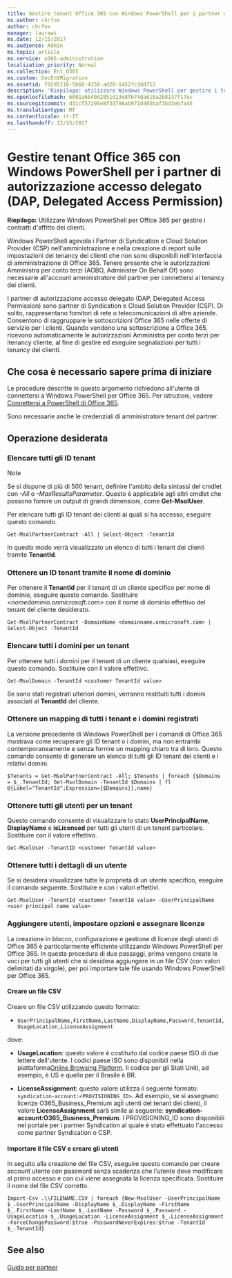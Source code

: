 ```yaml
---
title: Gestire tenant Office 365 con Windows PowerShell per i partner di autorizzazione accesso delegato (DAP, Delegated Access Permission)
ms.author: chrfox
author: chrfox
manager: laurawi
ms.date: 12/15/2017
ms.audience: Admin
ms.topic: article
ms.service: o365-administration
localization_priority: Normal
ms.collection: Ent_O365
ms.custom: DecEntMigration
ms.assetid: f92d5116-5b66-4150-ad20-1452fc3dd712
description: 'Riepilogo: utilizzare Windows PowerShell per gestire i tenancy dei propri clienti tramite Office 365.'
ms.openlocfilehash: 6001a6b40d2851d13e8fb74da615a2b8137f17ec
ms.sourcegitcommit: d31cf57295e8f3d798ab971d405baf3bd3eb7a45
ms.translationtype: MT
ms.contentlocale: it-IT
ms.lasthandoff: 12/15/2017
---
```

# <a name="manage-office-365-tenants-with-windows-powershell-for-delegated-access-permissions-dap-partners"></a>Gestire tenant Office 365 con Windows PowerShell per i partner di autorizzazione accesso delegato (DAP, Delegated Access Permission)

 **Riepilogo:** Utilizzare Windows PowerShell per Office 365 per gestire i contratti d'affitto dei clienti.
  
Windows PowerShell agevola i Partner di Syndication e Cloud Solution Provider (CSP) nell'amministrazione e nella creazione di report sulle impostazioni dei tenancy dei clienti che non sono disponibili nell'interfaccia di amministrazione di Office 365. Tenere presente che le autorizzazioni Amministra per conto terzi (AOBO, Administer On Behalf Of) sono necessarie all'account amministratore del partner per connettersi ai tenancy dei clienti.
  
I partner di autorizzazione accesso delegato (DAP, Delegated Access Permission) sono partner di Syndication e Cloud Solution Provider (CSP). Di solito, rappresentano fornitori di rete o telecomunicazioni di altre aziende. Consentono di raggruppare le sottoscrizioni Office 365 nelle offerte di servizio per i clienti. Quando vendono una sottoscrizione a Office 365, ricevono automaticamente le autorizzazioni Amministra per conto terzi per itenancy cliente, al fine di gestire ed eseguire segnalazioni per tutti i tenancy dei clienti.
## <a name="what-do-you-need-to-know-before-you-begin"></a>Che cosa è necessario sapere prima di iniziare

Le procedure descritte in questo argomento richiedono all'utente di connettersi a Windows PowerShell per Office 365. Per istruzioni, vedere [Connettersi a PowerShell di Office 365](connect-to-office-365-powershell.md).
  
Sono necessarie anche le credenziali di amministratore tenant del partner.
  
## <a name="what-do-you-want-to-do"></a>Operazione desiderata

### <a name="list-all-tenant-ids"></a>Elencare tutti gli ID tenant

> [!NOTE]
> Se si dispone di più di 500 tenant, definire l'ambito della sintassi del cmdlet con  _-All_ o _-MaxResultsParameter_. Questo è applicabile agli altri cmdlet che possono fornire un output di grandi dimensioni, come **Get-MsolUser**.
  
Per elencare tutti gli ID tenant dei clienti ai quali si ha accesso, eseguire questo comando.
  
```
Get-MsolPartnerContract -All | Select-Object -TenantId
```

In questo modo verrà visualizzato un elenco di tutti i tenant dei clienti tramite **TenantId**.
  
### <a name="get-a-tenant-id-by-using-the-domain-name"></a>Ottenere un ID tenant tramite il nome di dominio

Per ottenere il **TenantId** per il tenant di un cliente specifico per nome di dominio, eseguire questo comando. Sostituire _<nomedominio.onmicrosoft.com>_ con il nome di dominio effettivo del tenant del cliente desiderato.
  
```
Get-MsolPartnerContract -DomainName <domainname.onmicrosoft.com> | Select-Object -TenantId
```

### <a name="list-all-domains-for-a-tenant"></a>Elencare tutti i domini per un tenant

Per ottenere tutti i domini per il tenant di un cliente qualsiasi, eseguire questo comando. Sostituire  _<customer TenantId value>_ con il valore effettivo.
  
```
Get-MsolDomain -TenantId <customer TenantId value>
```

Se sono stati registrati ulteriori domini, verranno restituiti tutti i domini associati al **TenantId** del cliente.
  
### <a name="get-a-mapping-of-all-tenants-and-registered-domains"></a>Ottenere un mapping di tutti i tenant e i domini registrati

La versione precedente di Windows PowerShell per i comandi di Office 365 mostrava come recuperare gli ID tenant o i domini, ma non entrambi contemporaneamente e senza fornire un mapping chiaro tra di loro. Questo comando consente di generare un elenco di tutti gli ID tenant dei clienti e i relativi domini.
  
```
$Tenants = Get-MsolPartnerContract -All; $Tenants | foreach {$Domains = $_.TenantId; Get-MsolDomain -TenantId $Domains | fl @{Label="TenantId";Expression={$Domains}},name}
```

### <a name="get-all-users-for-a-tenant"></a>Ottenere tutti gli utenti per un tenant

Questo comando consente di visualizzare lo stato **UserPrincipalName**, **DisplayName** e **isLicensed** per tutti gli utenti di un tenant particolare. Sostituire _<customer TenantId value>_ con il valore effettivo.
  
```
Get-MsolUser -TenantID <customer TenantId value>
```

### <a name="get-all-details-about-a-user"></a>Ottenere tutti i dettagli di un utente

Se si desidera visualizzare tutte le proprietà di un utente specifico, eseguire il comando seguente. Sostituire _<customer TenantId value>_ e _<user principal name value>_ con i valori effettivi.
  
```
Get-MsolUser -TenantId <customer TenantId value> -UserPrincipalName <user principal name value>
```

### <a name="add-users-set-options-and-assign-licenses"></a>Aggiungere utenti, impostare opzioni e assegnare licenze

La creazione in blocco, configurazione e gestione di licenze degli utenti di Office 365 è particolarmente efficiente utilizzando Windows PowerShell per Office 365. In questa procedura di due passaggi, prima vengono create le voci per tutti gli utenti che si desidera aggiungere in un file CSV (con valori delimitati da virgole), per poi importare tale file usando Windows PowerShell per Office 365. 
  
#### <a name="create-a-csv-file"></a>Creare un file CSV

Creare un file CSV utilizzando questo formato:
  
-  `UserPrincipalName,FirstName,LastName,DisplayName,Password,TenantId,UsageLocation,LicenseAssignment`
    
dove:
  
- **UsageLocation**: questo valore è costituito dal codice paese ISO di due lettere dell'utente. I codici paese ISO sono disponibili nella piattaforma[Online Browsing Platform](https://go.microsoft.com/fwlink/p/?LinkId=532703). Il codice per gli Stati Uniti, ad esempio, è US e quello per il Brasile è BR. 
    
- **LicenseAssignment**: questo valore utilizza il seguente formato: `syndication-account:<PROVISIONING_ID>`. Ad esempio, se si assegnano licenze O365_Business_Premium agli utenti del tenant dei clienti, il valore **LicenseAssignment** sarà simile al seguente: **syndication-account:O365_Business_Premium**. I PROVISIONING_ID sono disponibili nel portale per i partner Syndication al quale è stato effettuato l'accesso come partner Syndication o CSP.
    
#### <a name="import-the-csv-file-and-create-the-users"></a>Importare il file CSV e creare gli utenti

In seguito alla creazione del file CSV, eseguire questo comando per creare account utente con password senza scadenza che l'utente deve modificare al primo accesso e con cui viene assegnata la licenza specificata. Sostituire il nome del file CSV corretto.
  
```
Import-Csv .\\FILENAME.CSV | foreach {New-MsolUser -UserPrincipalName $_.UserPrincipalName -DisplayName $_.DisplayName -FirstName $_.FirstName -LastName $_.LastName -Password $_.Password -UsageLocation $_.UsageLocation -LicenseAssignment $_.LicenseAssignment -ForceChangePassword:$true -PasswordNeverExpires:$true -TenantId $_.TenantId}
```

## <a name="see-also"></a>See also

#### 

[Guida per partner](https://go.microsoft.com/fwlink/p/?LinkId=533477)

